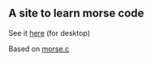 ## A site to learn morse code

See it [here](https://morse.artomweb.com) (for desktop)

Based on [morse.c](/res/morse.c)
